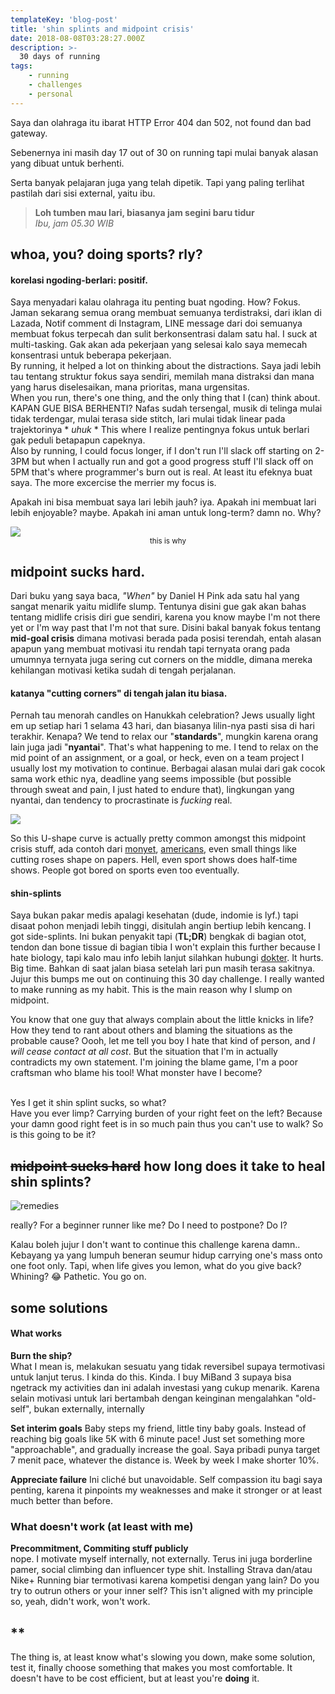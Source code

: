 ```yaml
---
templateKey: 'blog-post'
title: 'shin splints and midpoint crisis'
date: 2018-08-08T03:28:27.000Z
description: >-
  30 days of running
tags:
    - running
    - challenges
    - personal
---
```

Saya dan olahraga itu ibarat HTTP Error 404 dan 502, not found dan bad gateway.  

Sebenernya ini masih day 17 out of 30 on running tapi mulai banyak alasan yang dibuat untuk berhenti.   

Serta banyak pelajaran juga yang telah dipetik. Tapi yang paling terlihat pastilah dari sisi external, yaitu ibu.  
> **Loh tumben mau lari, biasanya jam segini baru tidur**   
> *Ibu, jam 05.30 WIB*

whoa, you? doing sports? rly?
------
#### korelasi ngoding-berlari: positif.
Saya menyadari kalau olahraga itu penting buat ngoding. How? Fokus. Jaman sekarang semua orang membuat semuanya terdistraksi, dari iklan di Lazada, Notif comment di Instagram, LINE message dari doi semuanya membuat fokus terpecah dan sulit berkonsentrasi dalam satu hal. I suck at multi-tasking. Gak akan ada pekerjaan yang selesai kalo saya memecah konsentrasi untuk beberapa pekerjaan.    
By running, it helped a lot on thinking about the distractions. Saya jadi lebih tau tentang struktur fokus saya sendiri, memilah mana distraksi dan mana yang harus diselesaikan, mana prioritas, mana urgensitas.    
When you run, there's one thing, and the only thing that I (can) think about. KAPAN GUE BISA BERHENTI? Nafas sudah tersengal, musik di telinga mulai tidak terdengar, mulai terasa side stitch, lari mulai tidak linear pada trajektorinya * *uhuk* * This where I realize pentingnya fokus untuk berlari gak peduli betapapun capeknya.   
Also by running, I could focus longer, if I don't run I'll slack off starting on 2-3PM but when I actually run and got a good progress stuff I'll slack off on 5PM that's where programmer's burn out is real. At least itu efeknya buat saya. The more excercise the merrier my focus is. 

Apakah ini bisa membuat saya lari lebih jauh? iya. Apakah ini membuat lari lebih enjoyable? maybe. Apakah ini aman untuk long-term? damn no. Why? 

<img src="/img/shit-happens.jpg" class="center"/>   

<center><small>this is why</small></center> 

midpoint sucks hard. 
------
Dari buku yang saya baca, *"When"* by Daniel H Pink ada satu hal yang sangat menarik yaitu midlife slump. Tentunya disini gue gak akan bahas tentang midlife crisis diri gue sendiri, karena you know maybe I'm not there yet or I'm way past that I'm not that sure. Disini bakal banyak fokus tentang **mid-goal crisis** dimana motivasi berada pada posisi terendah, entah alasan apapun yang membuat motivasi itu rendah tapi ternyata orang pada umumnya ternyata juga sering cut corners on the middle, dimana mereka kehilangan motivasi ketika sudah di tengah perjalanan.   

#### katanya "cutting corners" di tengah jalan itu biasa. 
Pernah tau menorah candles on Hanukkah celebration? Jews usually light em up setiap hari 1 selama 43 hari, dan biasanya lilin-nya pasti sisa di hari terakhir. Kenapa? We tend to relax our "**standards**", mungkin karena orang lain juga jadi "**nyantai**". That's what happening to me. I tend to relax on the mid point of an assignment, or a goal, or heck, even on a team project I usually lost my motivation to continue. Berbagai alasan mulai dari gak cocok sama work ethic nya, deadline yang seems impossible (but possible through sweat and pain, I just hated to endure that), lingkungan yang nyantai, dan tendency to procrastinate is *fucking* real.   

<img src="/img/crisis.jpg" class="center smaller"/>  
<br/>

So this U-shape curve is actually pretty common amongst this midpoint crisis stuff, ada contoh dari [monyet](http://www.pnas.org/content/109/49/19949), [americans](https://onlinelibrary.wiley.com/doi/full/10.1111/ecoj.12256), even small things like cutting roses shape on papers. Hell, even sport shows does half-time shows. People got bored on sports even too eventually. 

#### shin-splints
Saya bukan pakar medis apalagi kesehatan (dude, indomie is lyf.) tapi disaat pohon menjadi lebih tinggi, disitulah angin bertiup lebih kencang. I got side-splints. Ini bukan penyakit tapi (**TL;DR**) bengkak di bagian otot, tendon dan bone tissue di bagian tibia I won't explain this further because I hate biology, tapi kalo mau info lebih lanjut silahkan hubungi [dokter](https://orthoinfo.aaos.org/en/diseases--conditions/shin-splints/). It hurts. Big time. Bahkan di saat jalan biasa setelah lari pun masih terasa sakitnya. Jujur this bumps me out on continuing this 30 day challenge. I really wanted to make running as my habit. This is the main reason why I slump on midpoint.   

You know that one guy that always complain about the little knicks in life? How they tend to rant about others and blaming the situations as the probable cause? Oooh, let me tell you boy I hate that kind of person, and *I will cease contact at all cost*. But the situation that I'm in actually contradicts my own statement. I'm joining the blame game, I'm a poor craftsman who blame his tool! What monster have I become?

<br/>
Yes I get it shin splint sucks, so what? 

<br/>
Have you ever limp? Carrying burden of your right feet on the left? Because your damn good right feet is in so much pain thus you can't use to walk?
So is this going to be it?   



~~midpoint sucks hard~~ how long does it take to heal shin splints?
------
![remedies](/img/shin-splint.jpg)

really? For a beginner runner like me? Do I need to postpone? Do I?

Kalau boleh jujur I don't want to continue this challenge karena damn.. Kebayang ya yang lumpuh beneran seumur hidup carrying one's mass onto one foot only. Tapi, when life gives you lemon, what do you give back? Whining? 😂 Pathetic. You go on. 

some solutions
------
#### What works
**Burn the ship?**   
What I mean is, melakukan sesuatu yang tidak reversibel supaya termotivasi untuk lanjut terus. I kinda do this. Kinda. I buy MiBand 3 supaya bisa ngetrack my activities dan ini adalah investasi yang cukup menarik. Karena selain motivasi untuk lari bertambah dengan keinginan mengalahkan "old-self", bukan externally, internally 

**Set interim goals**
Baby steps my friend, little tiny baby goals. Instead of reaching big goals like 5K with 6 minute pace! Just set something more "approachable", and gradually increase the goal. Saya pribadi punya target 7 menit pace, whatever the distance is. Week by week I make shorter 10%.

**Appreciate failure**
Ini cliché but unavoidable. Self compassion itu bagi saya penting, karena it pinpoints my weaknesses and make it stronger or at least much better than before. 

### What doesn't work (at least with me)
**Precommitment, Commiting stuff publicly**  
nope. I motivate myself internally, not externally. Terus ini juga borderline pamer, social climbing dan influencer type shit. Installing Strava dan/atau Nike+ Running biar termotivasi karena kompetisi dengan yang lain? Do you try to outrun others or your inner self? This isn't aligned with my principle so, yeah, didn't work, won't work. 

**
---
The thing is, at least know what's slowing you down, make some solution, test it, finally choose something that makes you most comfortable. It doesn't have to be cost efficient, but at least you're **doing** it. 

